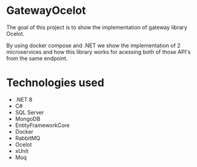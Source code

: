 # GatewayOcelot

The goal of this project is to show the implementation of gateway library Ocelot. 

By using docker compose and .NET we show the implementation of 2 microservices and how this library works for acessing both of those API's from the same endpoint.

# Technologies used
- .NET 8
- C#
- SQL Server
- MongoDB
- EntityFrameworkCore
- Docker
- RabbitMQ
- Ocelot
- xUnit
- Moq
